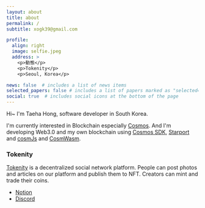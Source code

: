 ```yaml
---
layout: about
title: about
permalink: /
subtitle: xogk39@gmail.com

profile:
  align: right
  image: selfie.jpeg
  address: >
    <p>動態</p>
    <p>Tokenity</p>
    <p>Seoul, Korea</p>

news: false  # includes a list of news items
selected_papers: false # includes a list of papers marked as "selected={true}"
social: true  # includes social icons at the bottom of the page
---
```


Hi~ I'm Taeha Hong, software developer in South Korea.

I'm currently interested in Blockchain especially [Cosmos](https://cosmos.network).
And I'm developing Web3.0 and my own blockchain using [Cosmos SDK](https://v1.cosmos.network/sdk), [Starport](https://starport.com/) and [cosmJs](https://github.com/cosmos/cosmjs) and [CosmWasm](https://cosmwasm.com/).

### Tokenity
[Tokenity](http://3.35.0.252/) is a decentralized social network platform. People can post photos and articles on our platform and publish them to NFT. Creators can mint and trade their coins.
* [Notion](https://coreators.notion.site/Tokenity-828adbedbf174e0e9135ebce22f3d202)
* [Discord](https://discord.gg/cE4jCSQjyW)

<!-- Put your address / P.O. box / other info right below your picture. You can also disable any these elements by editing `profile` property of the YAML header of your `_pages/about.md`. Edit `_bibliography/papers.bib` and Jekyll will render your [publications page](/al-folio/publications/) automatically.

Link to your social media connections, too. This theme is set up to use [Font Awesome icons](http://fortawesome.github.io/Font-Awesome/) and [Academicons](https://jpswalsh.github.io/academicons/), like the ones below. Add your Facebook, Twitter, LinkedIn, Google Scholar, or just disable all of them. -->
